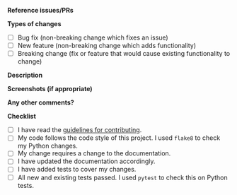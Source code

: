 <!--
Thanks for contributing a pull request! Please ensure you have taken a look at
the guidelines for contributing: https://giotto-ai.github.io/gtda-docs/latest/contributing/#guidelines
-->

**Reference issues/PRs**
<!--
Example: Fixes #1234. See also #3456.
Please use keywords (e.g., Fixes) to create link to the issues or pull requests
you resolved, so that they will automatically be closed when your pull request
is merged. See https://github.com/blog/1506-closing-issues-via-pull-requests.

Pull requests which are not related to open issues may be rejected!
If suggesting a new feature or change, please discuss it in an issue first.
If fixing a bug, there should be an issue describing it with steps to reproduce.
-->

**Types of changes**
<!--
What types of changes does your code introduce? Put an `x` in all the boxes that apply.
-->
- [ ] Bug fix (non-breaking change which fixes an issue)
- [ ] New feature (non-breaking change which adds functionality)
- [ ] Breaking change (fix or feature that would cause existing functionality to change)

**Description**
<!--
Describe your changes in detail.
-->

**Screenshots (if appropriate)**

**Any other comments?**

**Checklist**
<!--
Go over all the following points, and put an `x` in all the boxes that apply. 
If you're unsure about any of these, don't hesitate to ask. We're here to help!
-->
- [ ] I have read the [guidelines for contributing](https://giotto-ai.github.io/gtda-docs/latest/contributing/#guidelines).
- [ ] My code follows the code style of this project. I used `flake8` to check my Python changes.
- [ ] My change requires a change to the documentation.
- [ ] I have updated the documentation accordingly.
- [ ] I have added tests to cover my changes.
- [ ] All new and existing tests passed. I used `pytest` to check this on Python tests.

<!--
We value all user contributions, no matter how minor they are. If we are slow to
review, either the pull request needs some benchmarking, tinkering,
convincing, etc. or more likely the reviewers are simply busy. In either
case, we ask for your understanding during the review process.

Thanks for contributing!
-->
